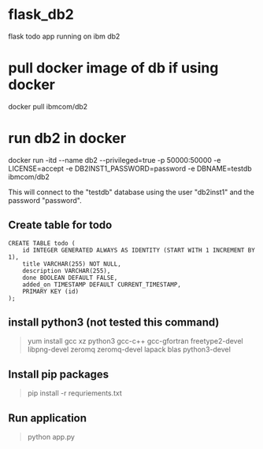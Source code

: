 # flask_db2
flask todo app running on ibm db2


# pull docker image of db if using docker
docker pull ibmcom/db2

# run db2 in docker

docker run -itd --name db2 --privileged=true -p 50000:50000 -e LICENSE=accept -e DB2INST1_PASSWORD=password -e DBNAME=testdb ibmcom/db2

This will connect to the "testdb" database using the user "db2inst1" and the password "password".


## Create table for todo

```
CREATE TABLE todo (
    id INTEGER GENERATED ALWAYS AS IDENTITY (START WITH 1 INCREMENT BY 1),
    title VARCHAR(255) NOT NULL,
    description VARCHAR(255),
    done BOOLEAN DEFAULT FALSE,
    added_on TIMESTAMP DEFAULT CURRENT_TIMESTAMP,
    PRIMARY KEY (id)
);
```

## install python3 (not tested this command)

> yum install gcc  xz python3 gcc-c++ gcc-gfortran freetype2-devel libpng-devel zeromq zeromq-devel lapack blas python3-devel

## Install pip packages 
> pip install -r requriements.txt


## Run application
> python app.py